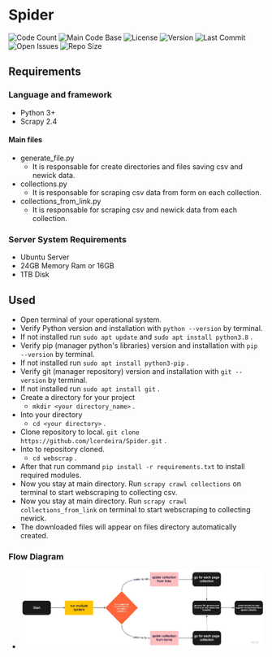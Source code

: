 # Spider
![Code Count](https://img.shields.io/github/languages/count/lcerdeira/Spider) 
![Main Code Base](https://img.shields.io/github/languages/top/lcerdeira/Spider) 
![License](https://img.shields.io/badge/license-GPLv3-blue)
![Version](https://img.shields.io/badge/version-1.0-red) 
![Last Commit](https://img.shields.io/github/last-commit/lcerdeira/Spider) 
![Open Issues](https://img.shields.io/github/issues-raw/lcerdeira/Spider) 
![Repo Size](https://img.shields.io/github/repo-size/lcerdeira/Spider)

## Requirements
### Language and framework
- Python 3+
- Scrapy 2.4

#### Main files
- generate_file.py
    - It is responsable for create directories and files saving csv and newick data.
- collections.py
    - It is responsable for scraping csv data from form on each collection.
- collections_from_link.py
    - It is responsable for scraping csv and newick data from each collection.
### Server System Requirements
- Ubuntu Server
- 24GB Memory Ram or 16GB
- 1TB Disk

## Used
- Open terminal of your operational system.
- Verify Python version and installation with `python --version` by terminal.
- If not installed run `sudo apt update` and `sudo apt install python3.8` .
- Verify pip (manager python's libraries) version and installation with `pip --version` by terminal.
- If not installed run `sudo apt install python3-pip` .
- Verify git (manager repository) version and installation with `git --version` by terminal.
- If not installed run `sudo apt install git` .
- Create a directory for your project
    - `mkdir <your directory_name>` .
- Into your directory
    - `cd <your directory>` .
- Clone repository to local. `git clone https://github.com/lcerdeira/Spider.git` .
- Into to repository cloned.
    - `cd webscrap` .
- After that run command `pip install -r requirements.txt` to install required modules.
- Now you stay at main directory. Run `scrapy crawl collections` on terminal to start webscraping to collecting csv.
- Now you stay at main directory. Run `scrapy crawl collections_from_link` on terminal to start webscraping to collecting newick.
- The downloaded files will appear on files directory automatically created.

### Flow Diagram
- ![flow diagram](./docs/diagram.jpeg)
